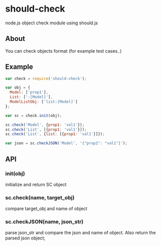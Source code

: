 # should-check

node.js object check module using should.js

## About
You can check objects format (for example test cases..)



## Example
```js
var check = require('should-check');

var obj = {
  Model: ['prop1'],
  List: [':[Model]'],
  ModelListObj: ['list:[Model]']
};

var sc = check.init(obj);

sc.check('Model', {prop1: 'val1'});
sc.check('List', [{prop1: 'val1'}]);
sc.check('List', {list: [{prop1: 'val1'}]});

var json = sc.checkJSON('Model', '{"prop1": "val1"}');
```

## API
### init(obj)
initialize and return SC object

### sc.check(name, target_obj)
compare target_obj and name of object

### sc.checkJSON(name, json_str)
parse json_str and compare the json and name of object.
Also return the parsed json object;
